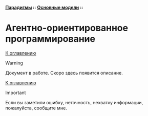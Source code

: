 **[Парадигмы](../../README.md#paradigms-models) ::** 
**[Основные модели](../../README.md#paradigms-models) ::**
# Агентно-ориентированное программирование

<!--

-->

[К оглавлению](../../README.md#paradigms-models)

> [!WARNING]
> Документ в работе. Скоро здесь появится описание.

[К оглавлению](../../README.md#paradigms-models)

> [!IMPORTANT]
> Если вы заметили ошибку, неточность, нехватку информации, пожалуйста, сообщите мне.
